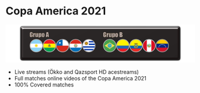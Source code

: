 # Copa America 2021

![](rect2636.png)

 - Live streams (Ökko and Qazsport HD acestreams)
 - Full matches online videos of the Copa America 2021
 - 100% Covered matches

